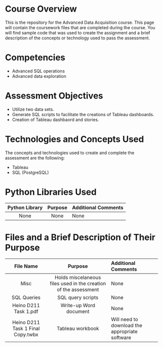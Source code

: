 # Course Overview

This is the repository for the Advanced Data Acquisition course. This page will contain the coursework files that are completed during the course.  You will find sample code that was used to create the assignment and a brief description of the concepts or technology used to pass the assessment. 

# Competencies
- Advanced SQL operations
- Advanced data exploration

# Assessment Objectives
- Utilize two data sets. 
- Generate SQL scripts to facilitate the creations of Tableau dashboards.
- Creation of Tableau dashbaord and stories.

# Technologies and Concepts Used
The concepts and technologies used to create and complete the assessment are the following:
- Tableau
- SQL (PostgreSQL)


# Python Libraries Used
|**Python Library**|**Purpose**|**Additional Comments**|
|:-----:|:-----:|:-----|
|None|None| None| None |



# Files and a Brief Description of Their Purpose

|**File Name**|**Purpose**|**Additional Comments**|
|:-----:|:-----:|:-----|
| Misc | Holds miscelaneous files used in the creation of the assessment | None |
|SQL Queries| SQL query scripts| None |
|Heino D211 Task 1.pdf |  Write-up Word document | None |
|Heino D211 Task 1 Final Copy.twbx|  Tableau workbook |  Will need to download the appropriate software  |

